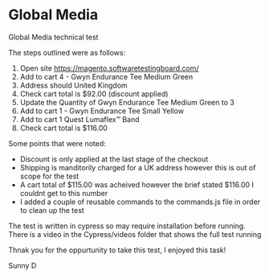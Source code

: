 # Global Media
Global Media technical test

The steps outlined were as follows: 

1. Open site https://magento.softwaretestingboard.com/
2. Add to cart 4 - Gwyn Endurance Tee Medium Green
3. Address should United Kingdom
4. Check cart total is $92.00 (discount applied)
5. Update the Quantity of  Gwyn Endurance Tee Medium Green to 3
6. Add to cart 1 - Gwyn Endurance Tee Small Yellow
7. Add to cart 1 Quest Lumaflex™ Band
8. Check cart total is $116.00

Some points that were noted: 

- Discount is only applied at the last stage of the checkout
- Shipping is manditorily charged for a UK address however this is out of scope for the test
- A cart total of $115.00 was acheived however the brief stated $116.00 I couldnt get to this number
- I added a couple of reusable commands to the commands.js file in order to clean up the test

The test is written in cypress so may require installation before running. There is a video in the Cypress/videos folder that shows the full test running

Thnak you for the oppurtunity to take this test, I enjoyed this task! 

Sunny D
